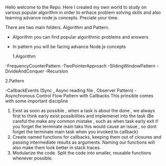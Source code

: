 Hello welcome to the Repo.
Here I created my own world to study on various popular algorithm in order to enhace problem solving skills and also learning advance node js concepts. Preciate your time.

There are two main folders. Algorithm and Pattern.

- Algorithm you can find popular algorithmic problems and answers
- In pattern you will be facing advance Node.js concepts

  1.Algorithm

-FrequencyCounterPattern
-TwoPointerApproach
-SlidingWindowPattern
-DivideAndConquer
-Recursion

2.Pattern

-CallbackEvents (Sync , Async reading file , Observer Pattern)
-Asynchronous Control Flow Pattern with Callbacks
This prinsible comes with some important discipline

1. Exist as soon as possible , when a task is about the done , we always first to think early exist possibilities and implemenet into the task
   (Be careful the make any common mistake , such as when task early exit if you forget the terminate main taks this would cause an issue , so dont forget the terminate main task when you invoked to callback)
2. Create named functions for callbacks, keeping them out of closures and passing intermediate results as arguments. Naming our functions will also
   make them look better in stack traces.
3. Modularize the code. Split the code into smaller, reusable functions whenever possible.
